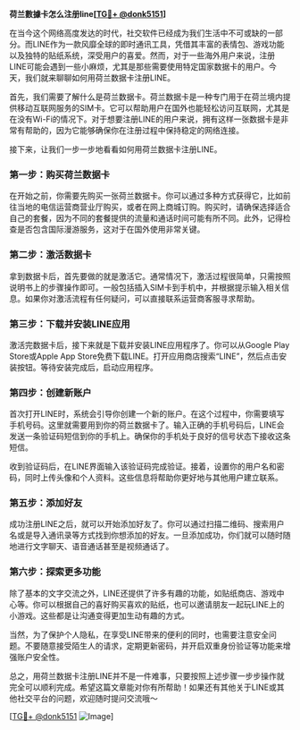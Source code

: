 **荷兰數據卡怎么注册line[[TG💪+ @donk5151](https://t.me/s/donk5151)]**

在当今这个网络高度发达的时代，社交软件已经成为我们生活中不可或缺的一部分。而LINE作为一款风靡全球的即时通讯工具，凭借其丰富的表情包、游戏功能以及独特的贴纸系统，深受用户的喜爱。然而，对于一些海外用户来说，注册LINE可能会遇到一些小麻烦，尤其是那些需要使用特定国家数据卡的用户。今天，我们就来聊聊如何用荷兰数据卡注册LINE。

首先，我们需要了解什么是荷兰数据卡。荷兰数据卡是一种专门用于在荷兰境内提供移动互联网服务的SIM卡。它可以帮助用户在国外也能轻松访问互联网，尤其是在没有Wi-Fi的情况下。对于想要注册LINE的用户来说，拥有这样一张数据卡是非常有帮助的，因为它能够确保你在注册过程中保持稳定的网络连接。

接下来，让我们一步一步地看看如何用荷兰数据卡注册LINE。

### 第一步：购买荷兰数据卡

在开始之前，你需要先购买一张荷兰数据卡。你可以通过多种方式获得它，比如前往当地的电信运营商营业厅购买，或者在网上商城订购。购买时，请确保选择适合自己的套餐，因为不同的套餐提供的流量和通话时间可能有所不同。此外，记得检查是否包含国际漫游服务，这对于在国外使用非常关键。

### 第二步：激活数据卡

拿到数据卡后，首先要做的就是激活它。通常情况下，激活过程很简单，只需按照说明书上的步骤操作即可。一般包括插入SIM卡到手机中，并根据提示输入相关信息。如果你对激活流程有任何疑问，可以直接联系运营商客服寻求帮助。

### 第三步：下载并安装LINE应用

激活完数据卡后，接下来就是下载并安装LINE应用程序了。你可以从Google Play Store或Apple App Store免费下载LINE。打开应用商店搜索“LINE”，然后点击安装按钮。等待安装完成后，启动应用程序。

### 第四步：创建新账户

首次打开LINE时，系统会引导你创建一个新的账户。在这个过程中，你需要填写手机号码。这里就需要用到你的荷兰数据卡了。输入正确的手机号码后，LINE会发送一条验证码短信到你的手机上。确保你的手机处于良好的信号状态下接收这条短信。

收到验证码后，在LINE界面输入该验证码完成验证。接着，设置你的用户名和密码，同时上传头像和个人资料。这些信息将帮助你更好地与其他用户建立联系。

### 第五步：添加好友

成功注册LINE之后，就可以开始添加好友了。你可以通过扫描二维码、搜索用户名或是导入通讯录等方式找到你想添加的好友。一旦添加成功，你们就可以随时随地进行文字聊天、语音通话甚至是视频通话了。

### 第六步：探索更多功能

除了基本的文字交流之外，LINE还提供了许多有趣的功能，如贴纸商店、游戏中心等。你可以根据自己的喜好购买喜欢的贴纸，也可以邀请朋友一起玩LINE上的小游戏。这些都是让沟通变得更加生动有趣的方式。

当然，为了保护个人隐私，在享受LINE带来的便利的同时，也需要注意安全问题。不要随意接受陌生人的请求，定期更新密码，并开启双重身份验证等功能来增强账户安全性。

总之，用荷兰数据卡注册LINE并不是一件难事，只要按照上述步骤一步步操作就完全可以顺利完成。希望这篇文章能对你有所帮助！如果还有其他关于LINE或其他社交平台的问题，欢迎随时提问交流哦～

[[TG💪+ @donk5151](https://t.me/s/donk5151) ![Image](https://i.postimg.cc/rwNCRYN7/Snipaste-2025-04-30-17-27-05.png)]